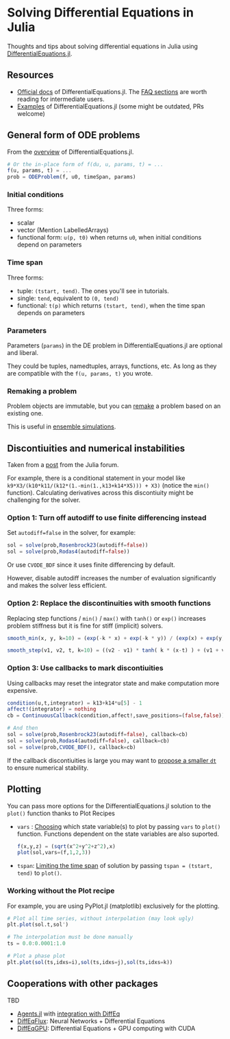 # Solving Differential Equations in Julia


Thoughts and tips about solving differential equations in Julia using [DifferentialEquations.jl](https://github.com/SciML/DifferentialEquations.jl).

<!--more-->

## Resources

- [Official docs](https://diffeq.sciml.ai/stable/) of DifferentialEquations.jl. The [FAQ sections](https://diffeq.sciml.ai/stable/basics/faq/#faq) are worth reading for intermediate users.
- [Examples](https://github.com/SciML/SciMLTutorials.jl) of DifferentialEquations.jl (some might be outdated, PRs welcome)

## General form of ODE problems

From the [overview](https://diffeq.sciml.ai/stable/basics/overview/) of DifferentialEquations.jl.

```julia
# Or the in-place form of f(du, u, params, t) = ...
f(u, params, t) = ...
prob = ODEProblem(f, u0, timeSpan, params)
```

### Initial conditions

Three forms:

- scalar
- vector (Mention LabelledArrays)
- functional form: `u(p, t0)` when returns `u0`, when initial conditions depend on parameters

### Time span

Three forms:

- tuple: `(tstart, tend)`. The ones you'll see in tutorials.
- single: `tend`, equivalent to `(0, tend)`
- functional: `t(p)` which returns `(tstart, tend)`, when the time span depends on parameters

### Parameters

Parameters (`params`) in the DE problem in DifferentialEquations.jl are optional and liberal.

They could be tuples, namedtuples, arrays, functions, etc. As long as they are compatible with the `f(u, params, t)` you wrote.

### Remaking a problem

Problem objects are immutable, but you can [remake](https://diffeq.sciml.ai/stable/basics/problem/#Modification-of-problem-types) a problem based on an existing one.

This is useful in [ensemble simulations](https://diffeq.sciml.ai/stable/tutorials/sde_example/#Ensemble-Simulations).

## Discontiuities and numerical instabilities

Taken from a [post](https://discourse.julialang.org/t/handling-instability-when-solving-ode-problems/9019/5) from the Julia forum.

For example, there is a conditional statement in your model like `k9*X3/(k10*k11/(k12*(1.-min(1.,k13+k14*X5))) + X3)` (notice the `min()` function). Calculating derivatives across this discontiuity might be challenging for the solver.

### Option 1: Turn off autodiff to use finite differencing instead

Set `autodiff=false` in the solver, for example:
```julia
sol = solve(prob,Rosenbrock23(autodiff=false))
sol = solve(prob,Rodas4(autodiff=false))
```

Or use `CVODE_BDF` since it uses finite differencing by default.

However, disable autodiff increases the number of evaluation significantly and makes the solver less efficient.

### Option 2: Replace the discontinuities with smooth functions

Replacing step functions / `min()` / `max()` with `tanh()` or `exp()` increases problem stiffness but it is fine for stiff (implicit) solvers.

```julia
smooth_min(x, y, k=10) = (exp(-k * x) + exp(-k * y)) / (exp(x) + exp(y))

smooth_step(v1, v2, t, k=10) = ((v2 - v1) * tanh( k * (x-t) ) + (v1 + v2) ) / 2
```

### Option 3: Use callbacks to mark discontiuities

Using callbacks may reset the integrator state and make computation more expensive.

```julia
condition(u,t,integrator) = k13+k14*u[5] - 1
affect!(integrator) = nothing
cb = ContinuousCallback(condition,affect!,save_positions=(false,false))

# And then
sol = solve(prob,Rosenbrock23(autodiff=false), callback=cb)
sol = solve(prob,Rodas4(autodiff=false), callback=cb)
sol = solve(prob,CVODE_BDF(), callback=cb)
```

If the callback discontiuities is large you may want to [propose a smaller `dt`](https://diffeq.sciml.ai/stable/features/callback_functions/#Modifying-the-Stepping-Within-A-Callback) to ensure numerical stability.

## Plotting

You can pass more options for the DifferentialEquations.jl solution to the `plot()` function thanks to Plot Recipes

- `vars` : [Choosing](https://diffeq.sciml.ai/stable/basics/plot/#plot_vars) which state variable(s) to plot by passing `vars` to `plot()` function. Functions dependent on the state variables are also suported.
  ```julia
  f(x,y,z) = (sqrt(x^2+y^2+z^2),x)
  plot(sol,vars=(f,1,2,3))
  ```
- `tspan`: [Limiting the time span](https://diffeq.sciml.ai/stable/basics/plot/#Timespan) of solution by passing `tspan = (tstart, tend)` to `plot()`.


### Working without the Plot recipe

For example, you are using PyPlot.jl (matplotlib) exclusively for the plotting.

```julia
# Plot all time series, without interpolation (may look ugly)
plt.plot(sol.t,sol')

# The interpolation must be done manually
ts = 0.0:0.0001:1.0

# Plot a phase plot
plt.plot(sol(ts,idxs=i),sol(ts,idxs=j),sol(ts,idxs=k))
```

## Cooperations with other packages

TBD

- [Agents.jl](https://juliadynamics.github.io/Agents.jl/stable/) with [integration with DiffEq](https://juliadynamics.github.io/Agents.jl/stable/examples/diffeq/)
- [DiffEqFlux](https://diffeqflux.sciml.ai/stable/): Neural Networks + Differential Equations
- [DiffEqGPU](https://github.com/SciML/DiffEqGPU.jl): Differential Equations + GPU computing with CUDA

